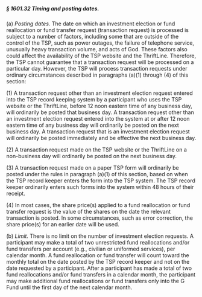 ##### § 1601.32 Timing and posting dates. #####

(a) *Posting dates.* The date on which an investment election or fund reallocation or fund transfer request (transaction request) is processed is subject to a number of factors, including some that are outside of the control of the TSP, such as power outages, the failure of telephone service, unusually heavy transaction volume, and acts of God. These factors also could affect the availability of the TSP website and the ThriftLine. Therefore, the TSP cannot guarantee that a transaction request will be processed on a particular day. However, the TSP will process transaction requests under ordinary circumstances described in paragraphs (a)(1) through (4) of this section:

(1) A transaction request other than an investment election request entered into the TSP record keeping system by a participant who uses the TSP website or the ThriftLine, before 12 noon eastern time of any business day, will ordinarily be posted that business day. A transaction request other than an investment election request entered into the system at or after 12 noon eastern time of any business day will ordinarily be posted on the next business day. A transaction request that is an investment election request will ordinarily be posted immediately and be effective the next business day.

(2) A transaction request made on the TSP website or the ThriftLine on a non-business day will ordinarily be posted on the next business day.

(3) A transaction request made on a paper TSP form will ordinarily be posted under the rules in paragraph (a)(1) of this section, based on when the TSP record keeper enters the form into the TSP system. The TSP record keeper ordinarily enters such forms into the system within 48 hours of their receipt.

(4) In most cases, the share price(s) applied to a fund reallocation or fund transfer request is the value of the shares on the date the relevant transaction is posted. In some circumstances, such as error correction, the share price(s) for an earlier date will be used.

(b) *Limit.* There is no limit on the number of investment election requests. A participant may make a total of two unrestricted fund reallocations and/or fund transfers per account (e.g., civilian or uniformed services), per calendar month. A fund reallocation or fund transfer will count toward the monthly total on the date posted by the TSP record keeper and not on the date requested by a participant. After a participant has made a total of two fund reallocations and/or fund transfers in a calendar month, the participant may make additional fund reallocations or fund transfers only into the G Fund until the first day of the next calendar month.